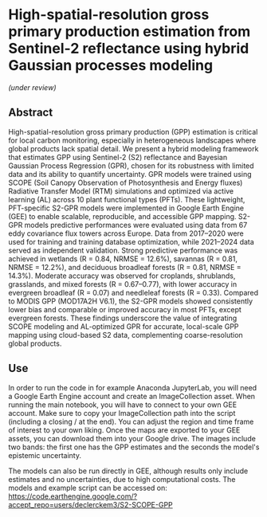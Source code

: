 # High-spatial-resolution gross primary production estimation from Sentinel-2 reflectance using hybrid Gaussian processes modeling

*(under review)*

## Abstract
High-spatial-resolution gross primary production (GPP) estimation is critical for local carbon monitoring, especially in heterogeneous landscapes where global products lack spatial detail. We present a hybrid modeling framework that estimates GPP using Sentinel-2 (S2) reflectance and Bayesian Gaussian Process Regression (GPR), chosen for its robustness with limited data and its ability to quantify uncertainty. GPR models were trained using SCOPE (Soil Canopy Observation of Photosynthesis and Energy fluxes) Radiative Transfer Model (RTM) simulations and optimized via active learning (AL) across 10 plant functional types (PFTs). These lightweight, PFT-specific S2-GPR models were implemented in Google Earth Engine (GEE) to enable scalable, reproducible, and accessible GPP mapping.
S2-GPR models predictive performances were evaluated using data from 67 eddy covariance flux towers across Europe. Data from 2017–2020 were used for training and training database optimization, while 2021–2024 data served as independent validation. Strong predictive performance was achieved in wetlands (R = 0.84, NRMSE = 12.6%), savannas (R = 0.81, NRMSE = 12.2%), and deciduous broadleaf forests (R = 0.81, NRMSE = 14.3%). Moderate accuracy was observed for croplands, shrublands, grasslands, and mixed forests (R = 0.67–0.77), with lower accuracy in evergreen broadleaf (R = 0.07) and needleleaf forests (R = 0.33). Compared to MODIS GPP (MOD17A2H V6.1), the S2-GPR models showed consistently lower bias and comparable or improved accuracy in most PFTs, except evergreen forests. These findings underscore the value of integrating SCOPE modeling and AL-optimized GPR for accurate, local-scale GPP mapping using cloud-based S2 data, complementing coarse-resolution global products.

## Use
In order to run the code in for example Anaconda JupyterLab, you will need a Google Earth Engine account and create an ImageCollection asset. When running the main notebook, you will have to connect to your own GEE account. Make sure to copy your ImageCollection path into the script (including a closing / at the end). You can adjust the region and time frame of interest to your own liking. Once the maps are exported to your GEE assets, you can download them into your Google drive. The images include two bands: the first one has the GPP estimates and the seconds the model's epistemic uncertainty.

The models can also be run directly in GEE, although results only include estimates and no uncertainties, due to high computational costs. The models and example script can be accessed on: https://code.earthengine.google.com/?accept_repo=users/declerckem3/S2-SCOPE-GPP
